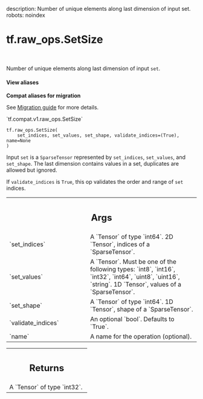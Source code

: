 description: Number of unique elements along last dimension of input set.
robots: noindex

# tf.raw_ops.SetSize

<!-- Insert buttons and diff -->

<table class="tfo-notebook-buttons tfo-api nocontent" align="left">

</table>



Number of unique elements along last dimension of input `set`.

<section class="expandable">
  <h4 class="showalways">View aliases</h4>
  <p>
<b>Compat aliases for migration</b>
<p>See
<a href="https://www.tensorflow.org/guide/migrate">Migration guide</a> for
more details.</p>
<p>`tf.compat.v1.raw_ops.SetSize`</p>
</p>
</section>

<pre class="devsite-click-to-copy prettyprint lang-py tfo-signature-link">
<code>tf.raw_ops.SetSize(
    set_indices, set_values, set_shape, validate_indices=(True), name=None
)
</code></pre>



<!-- Placeholder for "Used in" -->

Input `set` is a `SparseTensor` represented by `set_indices`, `set_values`,
and `set_shape`. The last dimension contains values in a set, duplicates are
allowed but ignored.

If `validate_indices` is `True`, this op validates the order and range of `set`
indices.

<!-- Tabular view -->
 <table class="responsive fixed orange">
<colgroup><col width="214px"><col></colgroup>
<tr><th colspan="2"><h2 class="add-link">Args</h2></th></tr>

<tr>
<td>
`set_indices`
</td>
<td>
A `Tensor` of type `int64`.
2D `Tensor`, indices of a `SparseTensor`.
</td>
</tr><tr>
<td>
`set_values`
</td>
<td>
A `Tensor`. Must be one of the following types: `int8`, `int16`, `int32`, `int64`, `uint8`, `uint16`, `string`.
1D `Tensor`, values of a `SparseTensor`.
</td>
</tr><tr>
<td>
`set_shape`
</td>
<td>
A `Tensor` of type `int64`.
1D `Tensor`, shape of a `SparseTensor`.
</td>
</tr><tr>
<td>
`validate_indices`
</td>
<td>
An optional `bool`. Defaults to `True`.
</td>
</tr><tr>
<td>
`name`
</td>
<td>
A name for the operation (optional).
</td>
</tr>
</table>



<!-- Tabular view -->
 <table class="responsive fixed orange">
<colgroup><col width="214px"><col></colgroup>
<tr><th colspan="2"><h2 class="add-link">Returns</h2></th></tr>
<tr class="alt">
<td colspan="2">
A `Tensor` of type `int32`.
</td>
</tr>

</table>

